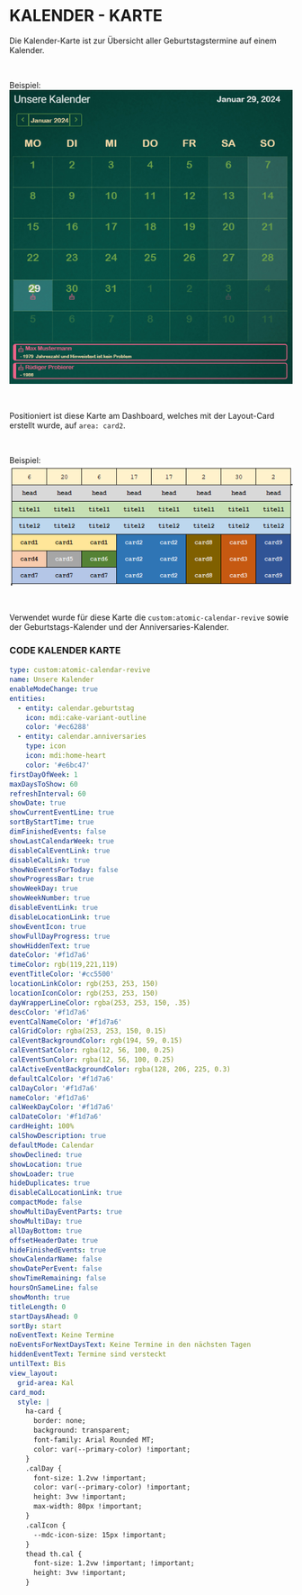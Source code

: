 # KALENDER - KARTE


Die Kalender-Karte ist zur Übersicht aller Geburtstagstermine auf einem Kalender. 

<br>

Beispiel:
![Beispiel](https://raw.githubusercontent.com/MaxxKra/README_images/master/Geburtstagskalender/Dashboard_Karte_Kalender.png)
  
<br>

Positioniert ist diese Karte am Dashboard, welches mit der Layout-Card erstellt wurde, auf `area: card2`.

<br>

Beispiel:
![Beispiel](https://raw.githubusercontent.com/MaxxKra/README_images/master/Geburtstagskalender/Dashboard_Layout_Aufteilung.png)
  
<br>

Verwendet wurde für diese Karte die `custom:atomic-calendar-revive` sowie der Geburtstags-Kalender und der Anniversaries-Kalender. 


### CODE KALENDER KARTE


```yaml
type: custom:atomic-calendar-revive
name: Unsere Kalender
enableModeChange: true
entities:
  - entity: calendar.geburtstag
    icon: mdi:cake-variant-outline
    color: '#ec6288'
  - entity: calendar.anniversaries
    type: icon
    icon: mdi:home-heart
    color: '#e6bc47'
firstDayOfWeek: 1
maxDaysToShow: 60
refreshInterval: 60
showDate: true
showCurrentEventLine: true
sortByStartTime: true
dimFinishedEvents: false
showLastCalendarWeek: true
disableCalEventLink: true
disableCalLink: true
showNoEventsForToday: false
showProgressBar: true
showWeekDay: true
showWeekNumber: true
disableEventLink: true
disableLocationLink: true
showEventIcon: true
showFullDayProgress: true
showHiddenText: true
dateColor: '#f1d7a6'
timeColor: rgb(119,221,119)
eventTitleColor: '#cc5500'
locationLinkColor: rgb(253, 253, 150)
locationIconColor: rgb(253, 253, 150)
dayWrapperLineColor: rgba(253, 253, 150, .35)
descColor: '#f1d7a6'
eventCalNameColor: '#f1d7a6'
calGridColor: rgba(253, 253, 150, 0.15)
calEventBackgroundColor: rgb(194, 59, 0.15)
calEventSatColor: rgba(12, 56, 100, 0.25)
calEventSunColor: rgba(12, 56, 100, 0.25)
calActiveEventBackgroundColor: rgba(128, 206, 225, 0.3)
defaultCalColor: '#f1d7a6'
calDayColor: '#f1d7a6'
nameColor: '#f1d7a6'
calWeekDayColor: '#f1d7a6'
calDateColor: '#f1d7a6'
cardHeight: 100%
calShowDescription: true
defaultMode: Calendar
showDeclined: true
showLocation: true
showLoader: true
hideDuplicates: true
disableCalLocationLink: true
compactMode: false
showMultiDayEventParts: true
showMultiDay: true
allDayBottom: true
offsetHeaderDate: true
hideFinishedEvents: true
showCalendarName: false
showDatePerEvent: false
showTimeRemaining: false
hoursOnSameLine: false
showMonth: true
titleLength: 0
startDaysAhead: 0
sortBy: start
noEventText: Keine Termine
noEventsForNextDaysText: Keine Termine in den nächsten Tagen
hiddenEventText: Termine sind versteckt
untilText: Bis
view_layout:
  grid-area: Kal
card_mod:
  style: |
    ha-card {
      border: none;
      background: transparent;
      font-family: Arial Rounded MT;  
      color: var(--primary-color) !important;
    }
    .calDay {
      font-size: 1.2vw !important;
      color: var(--primary-color) !important;
      height: 3vw !important;
      max-width: 80px !important;
    }
    .calIcon {
      --mdc-icon-size: 15px !important;
    }
    thead th.cal {
      font-size: 1.2vw !important; !important;
      height: 3vw !important;
    }
```
